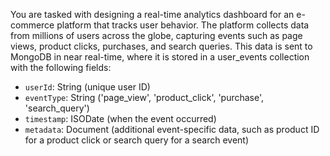 You are tasked with designing a real-time analytics dashboard for an e-commerce platform that tracks user behavior. The platform collects data from millions of users across the globe, capturing events such as page views, product clicks, purchases, and search queries. This data is sent to MongoDB in near real-time, where it is stored in a user_events collection with the following fields:

- `userId`: String (unique user ID)
- `eventType`: String ('page_view', 'product_click', 'purchase', 'search_query')
- `timestamp`: ISODate (when the event occurred)
- `metadata`: Document (additional event-specific data, such as product ID for a product click or search query for a search event)
